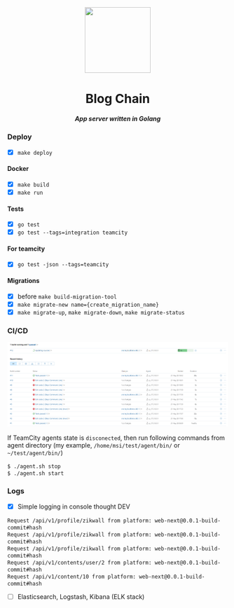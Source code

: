 <div align="center">
  <img width="150" height="150" src="https://github.com/zikwall/blogchain/blob/master/screenshots/bc_go_300.png">
  <h1>Blog Chain</h1>
  <h5>App server written in Golang</h5>
</div>

### Deploy

- [x] `make deploy`

#### Docker

- [x] `make build`
- [x] `make run`

#### Tests

- [x] `go test`
- [x] `go test --tags=integration teamcity`

#### For teamcity

- [x] `go test -json --tags=teamcity`

#### Migrations

- [x] before `make build-migration-tool`
- [x] `make migrate-new name={create_migration_name}`
- [x] `make migrate-up`, `make migrate-down`, `make migrate-status`

### CI/CD

![test](.teamcity/tests.png)

If TeamCity agents state is `disconected`, then run following commands from agent directory (my example, `/home/msi/test/agent/bin/` or `~/test/agent/bin/`)

```shell script
$ ./agent.sh stop
$ ./agent.sh start
```

### Logs

- [x] Simple logging in console thought DEV

```shell script
Request /api/v1/profile/zikwall from platform: web-next@0.0.1-build-commit#hash
Request /api/v1/profile/zikwall from platform: web-next@0.0.1-build-commit#hash
Request /api/v1/profile/zikwall from platform: web-next@0.0.1-build-commit#hash
Request /api/v1/contents/user/2 from platform: web-next@0.0.1-build-commit#hash
Request /api/v1/content/10 from platform: web-next@0.0.1-build-commit#hash
```

- [ ] Elasticsearch, Logstash, Kibana (ELK stack)
